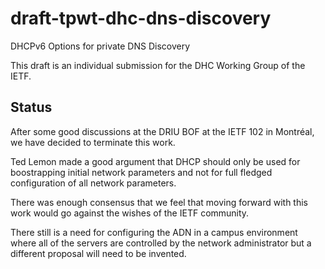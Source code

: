 # draft-tpwt-dhc-dns-discovery
DHCPv6 Options for private DNS Discovery

This draft is an individual submission for the DHC Working Group of the IETF.

## Status

After some good discussions at the DRIU BOF at the IETF 102 in Montréal,
we have decided to terminate this work.

Ted Lemon made a good argument that DHCP should only be used for boostrapping
initial network parameters and not for full fledged configuration of all
network parameters.

There was enough consensus that we feel that moving forward with this work
would go against the wishes of the IETF community.

There still is a need for configuring the ADN in a campus environment
where all of the servers are controlled by the network administrator but
a different proposal will need to be invented.
